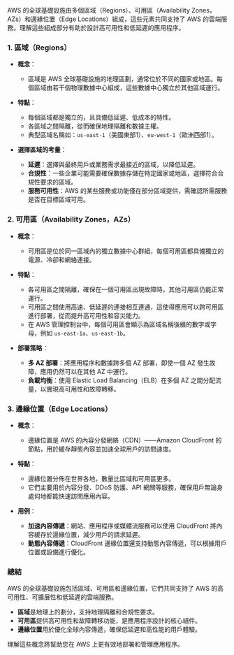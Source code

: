 AWS 的全球基礎設施由多個區域（Regions）、可用區（Availability Zones，AZs）和邊緣位置（Edge Locations）組成，這些元素共同支持了 AWS 的雲端服務。理解這些組成部分有助於設計高可用性和低延遲的應用程序。

### 1. **區域（Regions）**

- **概念**：
  - 區域是 AWS 全球基礎設施的地理區劃，通常位於不同的國家或地區。每個區域由若干個物理數據中心組成，這些數據中心獨立於其他區域運行。

- **特點**：
  - 每個區域都是獨立的，且具備低延遲、低成本的特性。
  - 各區域之間隔離，從而確保地理隔離和數據主權。
  - 典型區域名稱如：`us-east-1`（美國東部1）、`eu-west-1`（歐洲西部1）。

- **選擇區域的考量**：
  - **延遲**：選擇與最終用戶或業務需求最接近的區域，以降低延遲。
  - **合規性**：一些企業可能需要確保數據存儲在特定國家或地區，選擇符合合規性要求的區域。
  - **服務可用性**：AWS 的某些服務或功能僅在部分區域提供，需確認所需服務是否在目標區域可用。

### 2. **可用區（Availability Zones，AZs）**

- **概念**：
  - 可用區是位於同一區域內的獨立數據中心群組，每個可用區都具備獨立的電源、冷卻和網絡連接。

- **特點**：
  - 各可用區之間隔離，確保在一個可用區出現故障時，其他可用區仍能正常運行。
  - 可用區之間使用高速、低延遲的連接相互連通，這使得應用可以跨可用區進行部署，從而提升高可用性和容災能力。
  - 在 AWS 管理控制台中，每個可用區會顯示為區域名稱後綴的數字或字母，例如 `us-east-1a`、`us-east-1b`。

- **部署策略**：
  - **多 AZ 部署**：將應用程序和數據跨多個 AZ 部署，即使一個 AZ 發生故障，應用仍然可以在其他 AZ 中運行。
  - **負載均衡**：使用 Elastic Load Balancing（ELB）在多個 AZ 之間分配流量，以實現高可用性和故障轉移。

### 3. **邊緣位置（Edge Locations）**

- **概念**：
  - 邊緣位置是 AWS 的內容分發網絡（CDN）——Amazon CloudFront 的節點，用於緩存靜態內容並加速全球用戶的訪問速度。

- **特點**：
  - 邊緣位置分佈在世界各地，數量比區域和可用區更多。
  - 它們主要用於內容分發、DDoS 防護、API 網關等服務，確保用戶無論身處何地都能快速訪問應用內容。

- **用例**：
  - **加速內容傳遞**：網站、應用程序或媒體流服務可以使用 CloudFront 將內容緩存於邊緣位置，減少用戶的請求延遲。
  - **動態內容傳遞**：CloudFront 邊緣位置還支持動態內容傳遞，可以根據用戶位置或設備進行優化。

### 總結

AWS 的全球基礎設施包括區域、可用區和邊緣位置，它們共同支持了 AWS 的高可用性、可擴展性和低延遲的雲端服務。

- **區域**是地理上的劃分，支持地理隔離和合規性要求。
- **可用區**提供高可用性和故障轉移功能，是應用程序設計的核心組件。
- **邊緣位置**用於優化全球內容傳遞，確保低延遲和高性能的用戶體驗。

理解這些概念將幫助您在 AWS 上更有效地部署和管理應用程序。